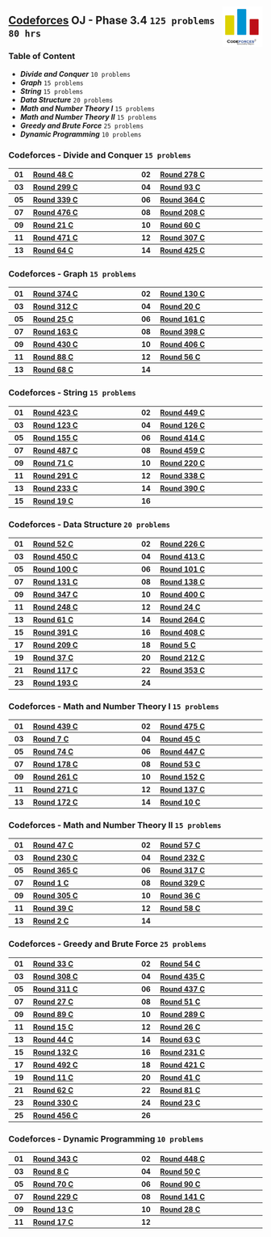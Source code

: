 <img align="right" width="80" src="/logos/codeforces.png"></img>

## [Codeforces](https://codeforces.com/) OJ - Phase 3.4 `125 problems` `80 hrs`

### Table of Content

- ***Divide and Conquer***        `10 problems`
- ***Graph***                     `15 problems`
- ***String***                    `15 problems`
- ***Data Structure***            `20 problems`
- ***Math and Number Theory I***  `15 problems`
- ***Math and Number Theory II*** `15 problems`
- ***Greedy and Brute Force***    `25 problems`
- ***Dynamic Programming***       `10 problems`

### Codeforces - Divide and Conquer `15 problems`

<table>
    <tbody>
        <tr>
<th align="center" width="50px">01</th><th align="left" width="550px"><a href="https://codeforces.com/contest/51/problem/C">Round 48 C</a></th>
<th align="center" width="50px">02</th><th align="left" width="550px"><a href="https://codeforces.com/contest/487/problem/A">Round 278 C</a></th>
        </tr>
        <tr>
<th align="center" width="50px">03</th><th align="left" width="550px"><a href="https://codeforces.com/contest/536/problem/A">Round 299 C</a></th>
<th align="center" width="50px">04</th><th align="left" width="550px"><a href="https://codeforces.com/contest/127/problem/C">Round 93 C</a></th>
        </tr>
        <tr>
<th align="center" width="50px">05</th><th align="left" width="550px"><a href="https://codeforces.com/contest/613/problem/A">Round 339 C</a></th>
<th align="center" width="50px">06</th><th align="left" width="550px"><a href="https://codeforces.com/contest/700/problem/A">Round 364 C</a></th>
        </tr>
        <tr>
<th align="center" width="50px">07</th><th align="left" width="550px"><a href="https://codeforces.com/contest/965/problem/C">Round 476 C</a></th>
<th align="center" width="50px">08</th><th align="left" width="550px"><a href="https://codeforces.com/contest/358/problem/C">Round 208 C</a></th>
        </tr>
        <tr>
<th align="center" width="50px">09</th><th align="left" width="550px"><a href="https://codeforces.com/contest/21/problem/C">Round 21 C</a></th>
<th align="center" width="50px">10</th><th align="left" width="550px"><a href="https://codeforces.com/contest/65/problem/C">Round 60 C</a></th>
        </tr>
        <tr>
<th align="center" width="50px">11</th><th align="left" width="550px"><a href="https://codeforces.com/contest/955/problem/C">Round 471 C</a></th>
<th align="center" width="50px">12</th><th align="left" width="550px"><a href="https://codeforces.com/contest/551/problem/C">Round 307 C</a></th>
        </tr>
        <tr>
<th align="center" width="50px">13</th><th align="left" width="550px"><a href="https://codeforces.com/contest/70/problem/C">Round 64 C</a></th>
<th align="center" width="50px">14</th><th align="left" width="550px"><a href="https://codeforces.com/contest/832/problem/C">Round 425 C</a></th>
        </tr>
    </tbody>
</table>

### Codeforces - Graph `15 problems`

<table>
    <tbody>
        <tr>
<th align="center" width="50px">01</th><th align="left" width="550px"><a href="https://codeforces.com/contest/721/problem/C">Round 374 C</a></th>
<th align="center" width="50px">02</th><th align="left" width="550px"><a href="https://codeforces.com/contest/208/problem/C">Round 130 C</a></th>
        </tr>
        <tr>
<th align="center" width="50px">03</th><th align="left" width="550px"><a href="https://codeforces.com/contest/558/problem/C">Round 312 C</a></th>
<th align="center" width="50px">04</th><th align="left" width="550px"><a href="https://codeforces.com/contest/20/problem/C">Round 20 C</a></th>
        </tr>
        <tr>
<th align="center" width="50px">05</th><th align="left" width="550px"><a href="https://codeforces.com/contest/25/problem/C">Round 25 C</a></th>
<th align="center" width="50px">06</th><th align="left" width="550px"><a href="https://codeforces.com/contest/263/problem/C">Round 161 C</a></th>
        </tr>
        <tr>
<th align="center" width="50px">07</th><th align="left" width="550px"><a href="https://codeforces.com/contest/266/problem/C">Round 163 C</a></th>
<th align="center" width="50px">08</th><th align="left" width="550px"><a href="https://codeforces.com/contest/767/problem/C">Round 398 C</a></th>
        </tr>
        <tr>
<th align="center" width="50px">09</th><th align="left" width="550px"><a href="https://codeforces.com/contest/842/problem/C">Round 430 C</a></th>
<th align="center" width="50px">10</th><th align="left" width="550px"><a href="https://codeforces.com/contest/786/problem/A">Round 406 C</a></th>
        </tr>
        <tr>
<th align="center" width="50px">11</th><th align="left" width="550px"><a href="https://codeforces.com/contest/117/problem/C">Round 88 C</a></th>
<th align="center" width="50px">12</th><th align="left" width="550px"><a href="https://codeforces.com/contest/60/problem/C">Round 56 C</a></th>
        </tr>
        <tr>
<th align="center" width="50px">13</th><th align="left" width="550px"><a href="https://codeforces.com/contest/74/problem/C">Round 68 C</a></th>
<th align="center" width="50px">14</th><th align="left" width="550px"><a href=""></a></th>
        </tr>
    </tbody>
</table>

### Codeforces - String `15 problems`

<table>
    <tbody>
        <tr>
<th align="center" width="50px">01</th><th align="left" width="550px"><a href="https://codeforces.com/contest/827/problem/A">Round 423 C</a></th>
<th align="center" width="50px">02</th><th align="left" width="550px"><a href="https://codeforces.com/contest/896/problem/A">Round 449 C</a></th>
        </tr>
        <tr>
<th align="center" width="50px">03</th><th align="left" width="550px"><a href="https://codeforces.com/contest/195/problem/C">Round 123 C</a></th>
<th align="center" width="50px">04</th><th align="left" width="550px"><a href="https://codeforces.com/contest/200/problem/C">Round 126 C</a></th>
        </tr>
        <tr>
<th align="center" width="50px">05</th><th align="left" width="550px"><a href="https://codeforces.com/contest/254/problem/C">Round 155 C</a></th>
<th align="center" width="50px">06</th><th align="left" width="550px"><a href="https://codeforces.com/contest/794/problem/C">Round 414 C</a></th>
        </tr>
        <tr>
<th align="center" width="50px">07</th><th align="left" width="550px"><a href="https://codeforces.com/contest/989/problem/C">Round 487 C</a></th>
<th align="center" width="50px">08</th><th align="left" width="550px"><a href="https://codeforces.com/contest/917/problem/A">Round 459 C</a></th>
        </tr>
        <tr>
<th align="center" width="50px">09</th><th align="left" width="550px"><a href="https://codeforces.com/contest/79/problem/C">Round 71 C</a></th>
<th align="center" width="50px">10</th><th align="left" width="550px"><a href="https://codeforces.com/contest/374/problem/C">Round 220 C</a></th>
        </tr>
        <tr>
<th align="center" width="50px">11</th><th align="left" width="550px"><a href="https://codeforces.com/contest/514/problem/C">Round 291 C</a></th>
<th align="center" width="50px">12</th><th align="left" width="550px"><a href="https://codeforces.com/contest/615/problem/C">Round 338 C</a></th>
        </tr>
        <tr>
<th align="center" width="50px">13</th><th align="left" width="550px"><a href="https://codeforces.com/contest/398/problem/A">Round 233 C</a></th>
<th align="center" width="50px">14</th><th align="left" width="550px"><a href="https://codeforces.com/contest/754/problem/C">Round 390 C</a></th>
        </tr>
        <tr>
<th align="center" width="50px">15</th><th align="left" width="550px"><a href="https://codeforces.com/contest/19/problem/C">Round 19 C</a></th>
<th align="center" width="50px">16</th><th align="left" width="550px"><a href=""></a></th>
        </tr>
    </tbody>
</table>

### Codeforces - Data Structure `20 problems`

<table>
    <tbody>
        <tr>
<th align="center" width="50px">01</th><th align="left" width="550px"><a href="https://codeforces.com/contest/56/problem/C">Round 52 C</a></th>
<th align="center" width="50px">02</th><th align="left" width="550px"><a href="https://codeforces.com/contest/385/problem/C">Round 226 C</a></th>
        </tr>
        <tr>
<th align="center" width="50px">03</th><th align="left" width="550px"><a href="https://codeforces.com/contest/900/problem/C">Round 450 C</a></th>
<th align="center" width="50px">04</th><th align="left" width="550px"><a href="https://codeforces.com/contest/799/problem/C">Round 413 C</a></th>
        </tr>
        <tr>
<th align="center" width="50px">05</th><th align="left" width="550px"><a href="https://codeforces.com/contest/140/problem/C">Round 100 C</a></th>
<th align="center" width="50px">06</th><th align="left" width="550px"><a href="https://codeforces.com/contest/141/problem/C">Round 101 C</a></th>
        </tr>
        <tr>
<th align="center" width="50px">07</th><th align="left" width="550px"><a href="https://codeforces.com/contest/213/problem/A">Round 131 C</a></th>
<th align="center" width="50px">08</th><th align="left" width="550px"><a href="https://codeforces.com/contest/223/problem/A">Round 138 C</a></th>
        </tr>
        <tr>
<th align="center" width="50px">09</th><th align="left" width="550px"><a href="https://codeforces.com/contest/663/problem/A">Round 347 C</a></th>
<th align="center" width="50px">10</th><th align="left" width="550px"><a href="https://codeforces.com/contest/776/problem/C">Round 400 C</a></th>
        </tr>
        <tr>
<th align="center" width="50px">11</th><th align="left" width="550px"><a href="https://codeforces.com/contest/434/problem/A">Round 248 C</a></th>
<th align="center" width="50px">12</th><th align="left" width="550px"><a href="https://codeforces.com/contest/24/problem/C">Round 24 C</a></th>
        </tr>
        <tr>
<th align="center" width="50px">13</th><th align="left" width="550px"><a href="https://codeforces.com/contest/66/problem/C">Round 61 C</a></th>
<th align="center" width="50px">14</th><th align="left" width="550px"><a href="https://codeforces.com/contest/463/problem/C">Round 264 C</a></th>
        </tr>
        <tr>
<th align="center" width="50px">15</th><th align="left" width="550px"><a href="https://codeforces.com/contest/757/problem/C">Round 391 C</a></th>
<th align="center" width="50px">16</th><th align="left" width="550px"><a href="https://codeforces.com/contest/796/problem/C">Round 408 C</a></th>
        </tr>
        <tr>
<th align="center" width="50px">17</th><th align="left" width="550px"><a href="https://codeforces.com/contest/359/problem/C">Round 209 C</a></th>
<th align="center" width="50px">18</th><th align="left" width="550px"><a href="https://codeforces.com/contest/5/problem/C">Round 5 C</a></th>
        </tr>
        <tr>
<th align="center" width="50px">19</th><th align="left" width="550px"><a href="https://codeforces.com/contest/37/problem/C">Round 37 C</a></th>
<th align="center" width="50px">20</th><th align="left" width="550px"><a href="https://codeforces.com/contest/362/problem/C">Round 212 C</a></th>
        </tr>
        <tr>
<th align="center" width="50px">21</th><th align="left" width="550px"><a href="https://codeforces.com/contest/182/problem/C">Round 117 C</a></th>
<th align="center" width="50px">22</th><th align="left" width="550px"><a href="https://codeforces.com/contest/675/problem/C">Round 353 C</a></th>
        </tr>
        <tr>
<th align="center" width="50px">23</th><th align="left" width="550px"><a href="https://codeforces.com/contest/332/problem/C">Round 193 C</a></th>
<th align="center" width="50px">24</th><th align="left" width="550px"><a href=""></a></th>
        </tr>
    </tbody>
</table>

### Codeforces - Math and Number Theory I `15 problems`

<table>
    <tbody>
        <tr>
<th align="center" width="50px">01</th><th align="left" width="550px"><a href="https://codeforces.com/contest/869/problem/C">Round 439 C</a></th>
<th align="center" width="50px">02</th><th align="left" width="550px"><a href="https://codeforces.com/contest/963/problem/A">Round 475 C</a></th>
        </tr>
        <tr>
<th align="center" width="50px">03</th><th align="left" width="550px"><a href="https://codeforces.com/contest/7/problem/C">Round 7 C</a></th>
<th align="center" width="50px">04</th><th align="left" width="550px"><a href="https://codeforces.com/contest/48/problem/C">Round 45 C</a></th>
        </tr>
        <tr>
<th align="center" width="50px">05</th><th align="left" width="550px"><a href="https://codeforces.com/contest/90/problem/C">Round 74 C</a></th>
<th align="center" width="50px">06</th><th align="left" width="550px"><a href="https://codeforces.com/contest/894/problem/C">Round 447 C</a></th>
        </tr>
        <tr>
<th align="center" width="50px">07</th><th align="left" width="550px"><a href="https://codeforces.com/contest/294/problem/C">Round 178 C</a></th>
<th align="center" width="50px">08</th><th align="left" width="550px"><a href="https://codeforces.com/contest/57/problem/C">Round 53 C</a></th>
        </tr>
        <tr>
<th align="center" width="50px">09</th><th align="left" width="550px"><a href="https://codeforces.com/contest/459/problem/C">Round 261 C</a></th>
<th align="center" width="50px">10</th><th align="left" width="550px"><a href="https://codeforces.com/contest/249/problem/A">Round 152 C</a></th>
        </tr>
        <tr>
<th align="center" width="50px">11</th><th align="left" width="550px"><a href="https://codeforces.com/contest/474/problem/C">Round 271 C</a></th>
<th align="center" width="50px">12</th><th align="left" width="550px"><a href="https://codeforces.com/contest/222/problem/C">Round 137 C</a></th>
        </tr>
        <tr>
<th align="center" width="50px">13</th><th align="left" width="550px"><a href="https://codeforces.com/contest/280/problem/A">Round 172 C</a></th>
<th align="center" width="50px">14</th><th align="left" width="550px"><a href="https://codeforces.com/contest/10/problem/C">Round 10 C</a></th>
        </tr>
    </tbody>
</table>

### Codeforces - Math and Number Theory II `15 problems`

<table>
    <tbody>
        <tr>
<th align="center" width="50px">01</th><th align="left" width="550px"><a href="https://codeforces.com/contest/50/problem/C">Round 47 C</a></th>
<th align="center" width="50px">02</th><th align="left" width="550px"><a href="https://codeforces.com/contest/61/problem/C">Round 57 C</a></th>
        </tr>
        <tr>
<th align="center" width="50px">03</th><th align="left" width="550px"><a href="https://codeforces.com/contest/392/problem/A">Round 230 C</a></th>
<th align="center" width="50px">04</th><th align="left" width="550px"><a href="https://codeforces.com/contest/396/problem/A">Round 232 C</a></th>
        </tr>
        <tr>
<th align="center" width="50px">05</th><th align="left" width="550px"><a href="https://codeforces.com/contest/703/problem/C">Round 365 C</a></th>
<th align="center" width="50px">06</th><th align="left" width="550px"><a href="https://codeforces.com/contest/571/problem/A">Round 317 C</a></th>
        </tr>
        <tr>
<th align="center" width="50px">07</th><th align="left" width="550px"><a href="https://codeforces.com/contest/1/problem/C">Round 1 C</a></th>
<th align="center" width="50px">08</th><th align="left" width="550px"><a href="https://codeforces.com/contest/593/problem/C">Round 329 C</a></th>
        </tr>
        <tr>
<th align="center" width="50px">09</th><th align="left" width="550px"><a href="https://codeforces.com/contest/547/problem/A">Round 305 C</a></th>
<th align="center" width="50px">10</th><th align="left" width="550px"><a href="https://codeforces.com/contest/36/problem/C">Round 36 C</a></th>
        </tr>
        <tr>
<th align="center" width="50px">11</th><th align="left" width="550px"><a href="https://codeforces.com/contest/40/problem/C">Round 39 C</a></th>
<th align="center" width="50px">12</th><th align="left" width="550px"><a href="https://codeforces.com/contest/62/problem/C">Round 58 C</a></th>
        </tr>
        <tr>
<th align="center" width="50px">13</th><th align="left" width="550px"><a href="https://codeforces.com/contest/2/problem/C">Round 2 C</a></th>
<th align="center" width="50px">14</th><th align="left" width="550px"><a href=""></a></th>
        </tr>
    </tbody>
</table>

### Codeforces - Greedy and Brute Force `25 problems`

<table>
    <tbody>
        <tr>
<th align="center" width="50px">01</th><th align="left" width="550px"><a href="https://codeforces.com/contest/33/problem/C">Round 33 C</a></th>
<th align="center" width="50px">02</th><th align="left" width="550px"><a href="https://codeforces.com/contest/58/problem/C">Round 54 C</a></th>
        </tr>
        <tr>
<th align="center" width="50px">03</th><th align="left" width="550px"><a href="https://codeforces.com/contest/552/problem/C">Round 308 C</a></th>
<th align="center" width="50px">04</th><th align="left" width="550px"><a href="https://codeforces.com/contest/862/problem/C">Round 435 C</a></th>
        </tr>
        <tr>
<th align="center" width="50px">05</th><th align="left" width="550px"><a href="https://codeforces.com/contest/557/problem/C">Round 311 C</a></th>
<th align="center" width="50px">06</th><th align="left" width="550px"><a href="https://codeforces.com/contest/867/problem/C">Round 437 C</a></th>
        </tr>
        <tr>
<th align="center" width="50px">07</th><th align="left" width="550px"><a href="https://codeforces.com/contest/27/problem/C">Round 27 C</a></th>
<th align="center" width="50px">08</th><th align="left" width="550px"><a href="https://codeforces.com/contest/55/problem/C">Round 51 C</a></th>
        </tr>
        <tr>
<th align="center" width="50px">09</th><th align="left" width="550px"><a href="https://codeforces.com/contest/118/problem/C">Round 89 C</a></th>
<th align="center" width="50px">10</th><th align="left" width="550px"><a href="https://codeforces.com/contest/509/problem/C">Round 289 C</a></th>
        </tr>
        <tr>
<th align="center" width="50px">11</th><th align="left" width="550px"><a href="https://codeforces.com/contest/15/problem/C">Round 15 C</a></th>
<th align="center" width="50px">12</th><th align="left" width="550px"><a href="https://codeforces.com/contest/26/problem/C">Round 26 C</a></th>
        </tr>
        <tr>
<th align="center" width="50px">13</th><th align="left" width="550px"><a href="https://codeforces.com/contest/47/problem/C">Round 44 C</a></th>
<th align="center" width="50px">14</th><th align="left" width="550px"><a href="https://codeforces.com/contest/69/problem/C">Round 63 C</a></th>
        </tr>
        <tr>
<th align="center" width="50px">15</th><th align="left" width="550px"><a href="https://codeforces.com/contest/215/problem/C">Round 132 C</a></th>
<th align="center" width="50px">16</th><th align="left" width="550px"><a href="https://codeforces.com/contest/394/problem/C">Round 231 C</a></th>
        </tr>
        <tr>
<th align="center" width="50px">17</th><th align="left" width="550px"><a href="https://codeforces.com/contest/995/problem/A">Round 492 C</a></th>
<th align="center" width="50px">18</th><th align="left" width="550px"><a href="https://codeforces.com/contest/819/problem/A">Round 421 C</a></th>
        </tr>
        <tr>
<th align="center" width="50px">19</th><th align="left" width="550px"><a href="https://codeforces.com/contest/11/problem/C">Round 11 C</a></th>
<th align="center" width="50px">20</th><th align="left" width="550px"><a href="https://codeforces.com/contest/42/problem/C">Round 41 C</a></th>
        </tr>
        <tr>
<th align="center" width="50px">21</th><th align="left" width="550px"><a href="https://codeforces.com/contest/68/problem/C">Round 62 C</a></th>
<th align="center" width="50px">22</th><th align="left" width="550px"><a href="https://codeforces.com/contest/105/problem/C">Round 81 C</a></th>
        </tr>
        <tr>
<th align="center" width="50px">23</th><th align="left" width="550px"><a href="https://codeforces.com/contest/594/problem/A">Round 330 C</a></th>
<th align="center" width="50px">24</th><th align="left" width="550px"><a href="https://codeforces.com/contest/23/problem/C">Round 23 C</a></th>
        </tr>
        <tr>
<th align="center" width="50px">25</th><th align="left" width="550px"><a href="https://codeforces.com/contest/912/problem/C">Round 456 C</a></th>
<th align="center" width="50px">26</th><th align="left" width="550px"><a href=""></a></th>
        </tr>
    </tbody>
</table>

### Codeforces - Dynamic Programming `10 problems`

<table>
    <tbody>
        <tr>
<th align="center" width="50px">01</th><th align="left" width="550px"><a href="https://codeforces.com/contest/629/problem/C">Round 343 C</a></th>
<th align="center" width="50px">02</th><th align="left" width="550px"><a href="https://codeforces.com/contest/895/problem/C">Round 448 C</a></th>
        </tr>
        <tr>
<th align="center" width="50px">03</th><th align="left" width="550px"><a href="https://codeforces.com/contest/8/problem/C">Round 8 C</a></th>
<th align="center" width="50px">04</th><th align="left" width="550px"><a href="https://codeforces.com/contest/54/problem/C">Round 50 C</a></th>
        </tr>
        <tr>
<th align="center" width="50px">05</th><th align="left" width="550px"><a href="https://codeforces.com/contest/78/problem/C">Round 70 C</a></th>
<th align="center" width="50px">06</th><th align="left" width="550px"><a href="https://codeforces.com/contest/119/problem/C">Round 90 C</a></th>
        </tr>
        <tr>
<th align="center" width="50px">07</th><th align="left" width="550px"><a href="https://codeforces.com/contest/390/problem/C">Round 229 C</a></th>
<th align="center" width="50px">08</th><th align="left" width="550px"><a href="https://codeforces.com/contest/228/problem/C">Round 141 C</a></th>
        </tr>
        <tr>
<th align="center" width="50px">09</th><th align="left" width="550px"><a href="https://codeforces.com/contest/13/problem/C">Round 13 C</a></th>
<th align="center" width="50px">10</th><th align="left" width="550px"><a href="https://codeforces.com/contest/28/problem/C">Round 28 C</a></th>
        </tr>
        <tr>
<th align="center" width="50px">11</th><th align="left" width="550px"><a href="https://codeforces.com/contest/17/problem/C">Round 17 C</a></th>
<th align="center" width="50px">12</th><th align="left" width="550px"><a href=""></a></th>
        </tr>
    </tbody>
</table>

